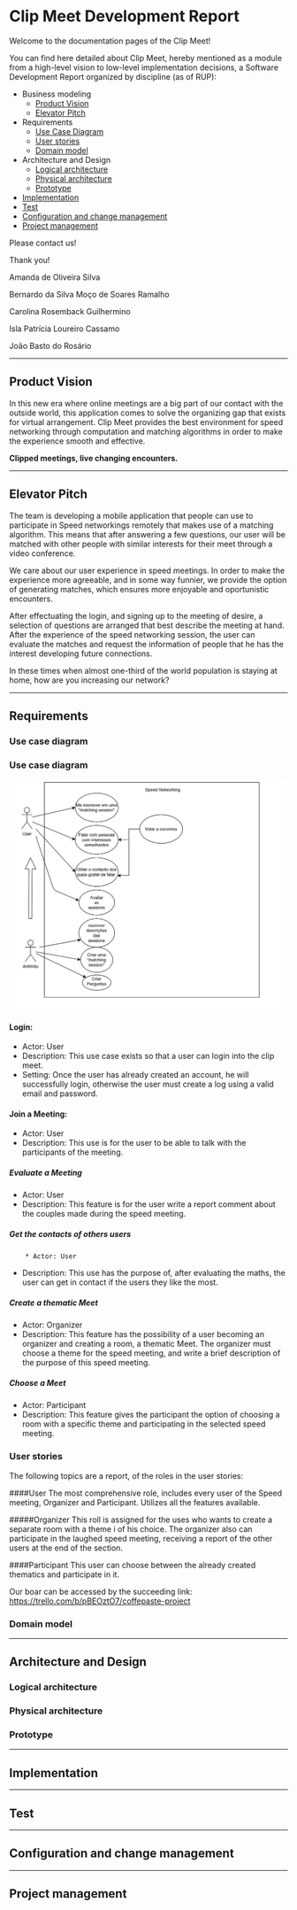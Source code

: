 # Clip Meet Development Report

Welcome to the documentation pages of the Clip Meet!

You can find here detailed about Clip Meet, hereby mentioned as a module from a high-level vision to low-level implementation decisions, a Software Development Report organized by discipline (as of RUP): 

* Business modeling 
  * [Product Vision](#Product-Vision)
  * [Elevator Pitch](#Elevator-Pitch)
* Requirements
  * [Use Case Diagram](#Use-case-diagram)
  * [User stories](#User-stories)
  * [Domain model](#Domain-model)
* Architecture and Design
  * [Logical architecture](#Logical-architecture)
  * [Physical architecture](#Physical-architecture)
  * [Prototype](#Prototype)
* [Implementation](#Implementation)
* [Test](#Test)
* [Configuration and change management](#Configuration-and-change-management)
* [Project management](#Project-management)

Please contact us! 

Thank you!

Amanda de Oliveira Silva

Bernardo da Silva Moço de Soares Ramalho

Carolina Rosemback Guilhermino

Isla Patrícia Loureiro Cassamo

João Basto do Rosário

---

## Product Vision

In this new era where online meetings are a big part of our contact with the outside world, this application comes to solve the organizing gap that exists for virtual arrangement. Clip Meet provides the best environment for speed networking through computation and matching algorithms in order to make the experience smooth and effective.


**Clipped meetings, live changing encounters.**

---
## Elevator Pitch

The team is developing a mobile application that people can use to participate in Speed networkings remotely that makes use of a  matching algorithm. This means that after answering a few questions, our user will be matched with other people with similar interests for their meet through a video conference.

We care about our user experience in speed meetings. In order to make the experience more agreeable, and in some way funnier, we provide the option of generating matches, which ensures more enjoyable and oportunistic encounters. 

After effectuating the login, and signing up to the meeting of desire, a selection of questions are arranged that best describe the meeting at hand. After the experience of the speed networking session, the user can evaluate the matches and request the information of people that he has the interest developing future connections. 

In these times when almost one-third of the world population is staying at home, how are you increasing our network?

---
## Requirements

### Use case diagram

### Use case diagram

<p align="center"> <img src="/images/user_cases.png" alt="User Cases"/> </p>

#### Login:
* Actor: User
* Description: This use case exists so that a user can login into the clip meet.
* Setting: Once the user has already created an account, he will successfully login, otherwise the user must create a log using a valid email and password.
#### Join a Meeting:
* Actor: User
* Description: This use is for the user to be able to talk with the participants of the meeting.

##### Evaluate a Meeting
* Actor: User
* Description: This feature is for the user write a report comment about the couples made during the speed meeting.
##### Get the contacts of others users
		* Actor: User
* Description: This use has the purpose of, after evaluating the maths, the user can get in contact if the users they like the most.
##### Create a thematic Meet
* Actor: Organizer
* Description: This feature has the possibility of a user becoming an organizer and creating a room, a thematic Meet. The organizer must choose a theme for the speed meeting, and write a brief description of the purpose of this speed meeting.
##### Choose a Meet
* Actor: Participant
* Description: This feature gives the participant the option of choosing a room with a specific theme and participating in the selected speed meeting.


### User stories
The following topics are a report, of the roles in the user stories:


####User
The most comprehensive role, includes every user of the Speed meeting, Organizer and Participant.  Utilizes all the features available.

#####Organizer
This roll is assigned for the uses who wants to create a separate room with a theme i
of his choice. The organizer also can participate in the laughed speed meeting, receiving a report of the other users at the end of the section.

####Participant
This user can choose between the already created thematics and participate in it.


Our boar can be accessed by the  succeeding link:
 https://trello.com/b/pBEOztO7/coffepaste-project


### Domain model

---

## Architecture and Design

### Logical architecture

### Physical architecture


### Prototype

---

## Implementation

---
## Test


---
## Configuration and change management




---

## Project management
